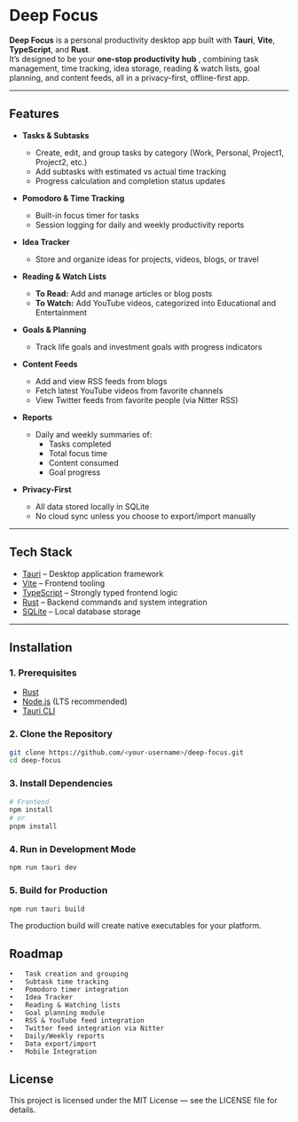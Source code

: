 # Deep Focus

**Deep Focus** is a personal productivity desktop app built with **Tauri**, **Vite**, **TypeScript**, and **Rust**.  
It’s designed to be your **one-stop productivity hub** , combining task management, time tracking, idea storage, reading & watch lists, goal planning, and content feeds, all in a privacy-first, offline-first app.

---

##  Features

- **Tasks & Subtasks**
  - Create, edit, and group tasks by category (Work, Personal, Project1, Project2, etc.)
  - Add subtasks with estimated vs actual time tracking
  - Progress calculation and completion status updates

- **Pomodoro & Time Tracking**
  - Built-in focus timer for tasks
  - Session logging for daily and weekly productivity reports

- **Idea Tracker**
  - Store and organize ideas for projects, videos, blogs, or travel

- **Reading & Watch Lists**
  - **To Read:** Add and manage articles or blog posts
  - **To Watch:** Add YouTube videos, categorized into Educational and Entertainment

- **Goals & Planning**
  - Track life goals and investment goals with progress indicators

- **Content Feeds**
  - Add and view RSS feeds from blogs
  - Fetch latest YouTube videos from favorite channels
  - View Twitter feeds from favorite people (via Nitter RSS)

- **Reports**
  - Daily and weekly summaries of:
    - Tasks completed
    - Total focus time
    - Content consumed
    - Goal progress

- **Privacy-First**
  - All data stored locally in SQLite
  - No cloud sync unless you choose to export/import manually

---

## Tech Stack

- [Tauri](https://tauri.app/) – Desktop application framework
- [Vite](https://vitejs.dev/) – Frontend tooling
- [TypeScript](https://www.typescriptlang.org/) – Strongly typed frontend logic
- [Rust](https://www.rust-lang.org/) – Backend commands and system integration
- [SQLite](https://www.sqlite.org/) – Local database storage

---

## Installation

### 1. Prerequisites
- [Rust](https://www.rust-lang.org/tools/install)
- [Node.js](https://nodejs.org/en/) (LTS recommended)
- [Tauri CLI](https://tauri.app/v1/guides/getting-started/prerequisites/)

### 2. Clone the Repository
```bash
git clone https://github.com/<your-username>/deep-focus.git
cd deep-focus
```

### 3. Install Dependencies
```bash
# Frontend
npm install
# or
pnpm install
```

### 4. Run in Development Mode
```bash
npm run tauri dev
```

### 5. Build for Production
```bash
npm run tauri build
```

The production build will create native executables for your platform.

## Roadmap

	•	Task creation and grouping
	•	Subtask time tracking
	•	Pomodoro timer integration
	•	Idea Tracker
	•	Reading & Watching lists
	•	Goal planning module
	•	RSS & YouTube feed integration
	•	Twitter feed integration via Nitter
	•	Daily/Weekly reports
	•	Data export/import
    •	Mobile Integration

## License
This project is licensed under the MIT License — see the LICENSE file for details.
    




